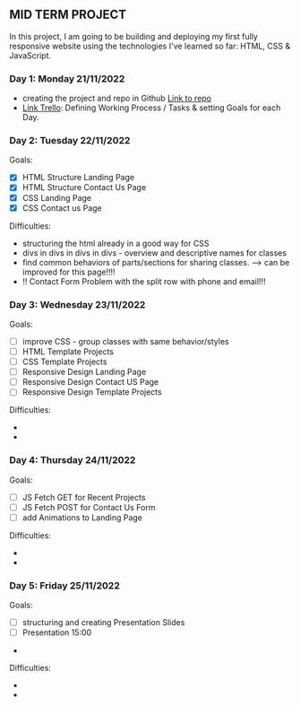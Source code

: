 ## **MID TERM PROJECT**

In this project, I am going to be building and deploying my first fully responsive website using the technologies I've learned so far: HTML, CSS & JavaScript.

### **Day 1: Monday 21/11/2022**

- creating the project and repo in Github [Link to repo](https://github.com/RaphaelaPrammer/Ironhack-Mid-Term-Project)
- [Link Trello](https://trello.com/invite/b/PZeaRVi5/ATTI27af32fcf6f75621071ad0ca78ac3bd14647BD19/mid-term-project): Defining Working Process / Tasks & setting Goals for each Day.

### **Day 2: Tuesday 22/11/2022**

Goals:

- [x] HTML Structure Landing Page
- [x] HTML Structure Contact Us Page
- [x] CSS Landing Page
- [x] CSS Contact us Page

Difficulties:

- structuring the html already in a good way for CSS
- divs in divs in divs in divs - overview and descriptive names for classes
- find common behaviors of parts/sections for sharing classes. --> can be improved for this page!!!!
- !! Contact Form Problem with the split row with phone and email!!!

### **Day 3: Wednesday 23/11/2022**

Goals:

- [ ] improve CSS - group classes with same behavior/styles
- [ ] HTML Template Projects
- [ ] CSS Template Projects
- [ ] Responsive Design Landing Page
- [ ] Responsive Design Contact US Page
- [ ] Responsive Design Template Projects

Difficulties:

-
-

### **Day 4: Thursday 24/11/2022**

Goals:

- [ ] JS Fetch GET for Recent Projects
- [ ] JS Fetch POST for Contact Us Form
- [ ] add Animations to Landing Page

Difficulties:

-
-

### **Day 5: Friday 25/11/2022**

Goals:

- [ ] structuring and creating Presentation Slides
- [ ] Presentation 15:00
-

Difficulties:

-
-
